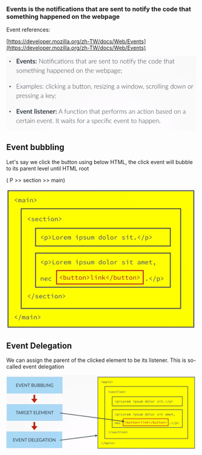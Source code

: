 ### Events is the notifications that are sent to notify the code that something happened on the webpage

Event references:

[https://developer.mozilla.org/zh-TW/docs/Web/Events](https://developer.mozilla.org/zh-TW/docs/Web/Events)

![](/assets/js-7)

## Event bubbling

Let's say we click the button using below HTML, the click event will bubble to its parent level until HTML root

\( P &gt;&gt; section &gt;&gt; main\)

![](/assets/js-26)



## Event Delegation

We can assign the parent of the clicked element to be its listener. This is so-called event delegation

![](/assets/js-28)

## 

## 

## 



